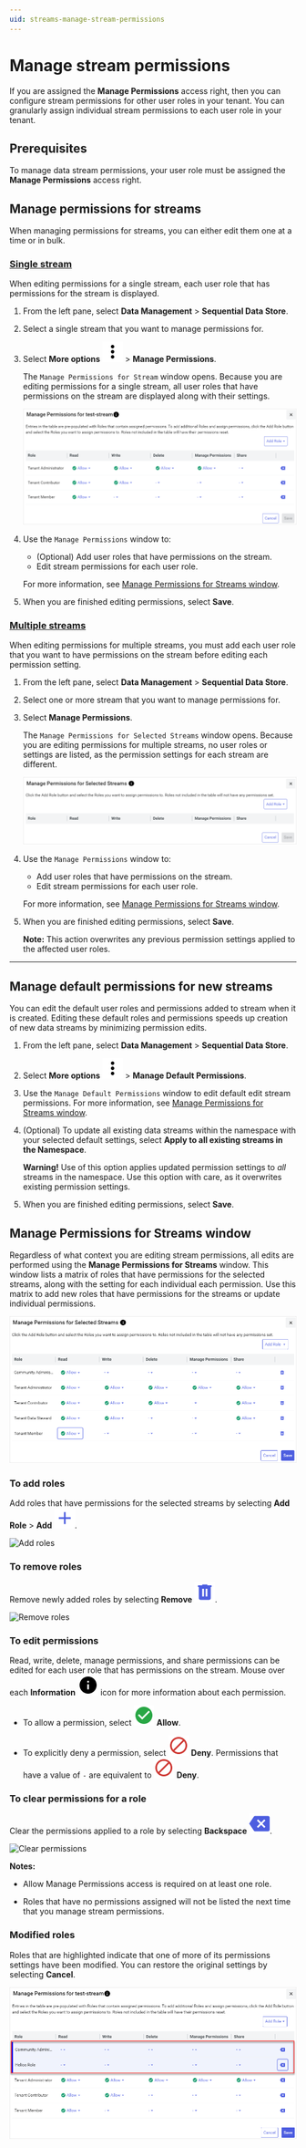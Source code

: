 ```yaml
---
uid: streams-manage-stream-permissions
---
```


# Manage stream permissions

If you are assigned the **Manage Permissions** access right, then you can configure stream permissions for other user roles in your tenant. You can granularly assign individual stream permissions to each user role in your tenant.

## Prerequisites

To manage data stream permissions, your user role must be assigned the **Manage Permissions** access right.

## Manage permissions for streams

When managing permissions for streams, you can either edit them one at a time or in bulk.

### [Single stream](#tab/tabid-1)

When editing permissions for a single stream, each user role that has permissions for the stream is displayed.

1. From the left pane, select **Data Management** > **Sequential Data Store**.

1. Select a single stream that you want to manage permissions for.

1. Select **More options** ![More options icon](../../../_icons/default/dots-vertical.svg) > **Manage Permissions**.  

    The `Manage Permissions for Stream` window opens. Because you are editing permissions for a single stream, all user roles that have permissions on the stream are displayed along with their settings.

    ![Manage Permissions for Stream](../images/manage-stream-permissions-single-stream.png)

1. Use the `Manage Permissions` window to:

    - (Optional) Add user roles that have permissions on the stream.
    - Edit stream permissions for each user role.

    For more information, see [Manage Permissions for Streams window](#manage-permissions-for-streams-window).

1. When you are finished editing permissions, select **Save**.

### [Multiple streams](#tab/tabid-2)

When editing permissions for multiple streams, you must add each user role that you want to have permissions on the stream before editing each permission setting.

1. From the left pane, select **Data Management** > **Sequential Data Store**.

1. Select one or more stream that you want to manage permissions for.

1. Select **Manage Permissions**.

    The `Manage Permissions for Selected Streams` window opens. Because you are editing permissions for multiple streams, no user roles or settings are listed, as the permission settings for each stream are different.

    ![Manage Permissions for Selected Streams](../images/manage-stream-permissions-bulk.png)

1. Use the `Manage Permissions` window to:

    - Add user roles that have permissions on the stream.
    - Edit stream permissions for each user role.

    For more information, see [Manage Permissions for Streams window](#manage-permissions-for-streams-window).

1. When you are finished editing permissions, select **Save**.

    **Note:** This action overwrites any previous permission settings applied to the affected user roles.

***

## Manage default permissions for new streams

You can edit the default user roles and permissions added to stream when it is created. Editing these default roles and permissions speeds up creation of new data streams by minimizing permission edits.

1. From the left pane, select **Data Management** > **Sequential Data Store**.

1. Select **More options** ![More options icon](../../../_icons/default/dots-vertical.svg) > **Manage Default Permissions**.

1. Use the `Manage Default Permissions` window to edit default edit stream permissions. For more information, see [Manage Permissions for Streams window](#manage-permissions-for-streams-window).

1. (Optional) To update all existing data streams within the namespace with your selected default settings, select **Apply to all existing streams in the Namespace**.

	**Warning!** Use of this option applies updated permission settings to *all* streams in the namespace. Use this option with care, as it overwrites existing permission settings.

1. When you are finished editing permissions, select **Save**.

## Manage Permissions for Streams window

Regardless of what context you are editing stream permissions, all edits are performed using the **Manage Permissions for Streams** window. This window lists a matrix of roles that have permissions for the selected streams, along with the setting for each individual each permission. Use this matrix to add new roles that have permissions for the streams or update individual permissions.

![Manage permissions](../../../communities/images/manage-permissions-for-streams.png)

### To add roles

Add roles that have permissions for the selected streams by selecting **Add Role** > **Add** ![Add](../../../_icons/branded/plus.svg).

![Add roles](../images/manage-stream-permissions-add-roles.gif)

### To remove roles

Remove newly added roles by selecting **Remove** ![Remove](../../../_icons/branded/trash-can.svg).

![Remove roles](../images/manage-stream-permissions-remove-role.gif)

### To edit permissions

Read, write, delete, manage permissions, and share permissions can be edited for each user role that has permissions on the stream. Mouse over each **Information** ![Information](../../../_icons/default/information.svg) icon for more information about each permission.

- To allow a permission, select ![Allow](../../../_icons/custom/check-circle.svg) **Allow**.

- To explicitly deny a permission, select ![Deny](../../../_icons/custom/cancel.svg) **Deny**. Permissions that have a value of `-` are equivalent to ![Deny](../../../_icons/custom/cancel.svg) **Deny**.

### To clear permissions for a role
    
Clear the permissions applied to a role by selecting **Backspace** ![Backspace](../../../_icons/branded/backspace.svg). 

![Clear permissions](../images/manage-stream-permissions-clear-permissions.gif)

**Notes:**

- Allow Manage Permissions access is required on at least one role.

- Roles that have no permissions assigned will not be listed the next time that you manage stream permissions.

### Modified roles

Roles that are highlighted indicate that one of more of its permissions settings have been modified. You can restore the original settings by selecting **Cancel**.

![Modified roles](../images/highlighted-roles.png)

